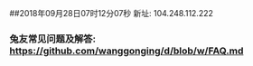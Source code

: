 ##2018年09月28日07时12分07秒 新址: 104.248.112.222
### 兔友常见问题及解答: https://github.com/wanggonging/d/blob/w/FAQ.md
